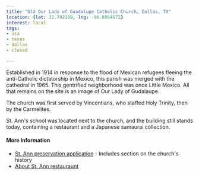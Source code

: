 ```yaml
---
title: "Old Our Lady of Guadalupe Catholic Church, Dallas, TX"
location: {lat: 32.792159, lng: -96.8064572}
interest: local
tags:
- usa
- texas
- dallas
- closed

---
```



Established in 1914 in response to the flood of Mexican refugees fleeing the anti-Catholic dictatorship in Mexico, this parish was merged with the cathedral in 1965.  This gentrified neighborhood was once Little Mexico.  All that remains on the site is an image of Our Lady of Gudalaupe.

The church was first served by Vincentians, who staffed Holy Trinity, then by the Carmelites.

St. Ann's school was located next to the church, and the building still stands today, containing a restaurant and a Japanese samaurai collection.

#### More Information

* [St. Ann preservation application](https://dallascityhall.com/departments/sustainabledevelopment/historicpreservation/HP%20Documents/Landmark%20Structures/St.%20Anns%20School%20Landmark%20Nomination.pdf) - Includes section on the church's history
* [About St. Ann restauraunt](https://www.saintanndallas.com/restaurant)





